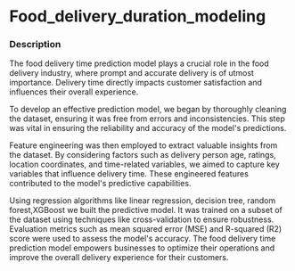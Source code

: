 # Food_delivery_duration_modeling
### Description
The food delivery time prediction model plays a crucial role in the food delivery industry, where prompt and accurate delivery is of utmost importance. Delivery time directly impacts customer satisfaction and influences their overall experience.

To develop an effective prediction model, we began by thoroughly cleaning the dataset, ensuring it was free from errors and inconsistencies. This step was vital in ensuring the reliability and accuracy of the model's predictions.

Feature engineering was then employed to extract valuable insights from the dataset. By considering factors such as delivery person age, ratings, location coordinates, and time-related variables, we aimed to capture key variables that influence delivery time. These engineered features contributed to the model's predictive capabilities.

Using regression algorithms like linear regression, decision tree, random forest,XGBoost we built the predictive model. It was trained on a subset of the dataset using techniques like cross-validation to ensure robustness. Evaluation metrics such as mean squared error (MSE) and R-squared (R2) score were used to assess the model's accuracy. The food delivery time prediction model empowers businesses to optimize their operations and improve the overall delivery experience for their customers.
